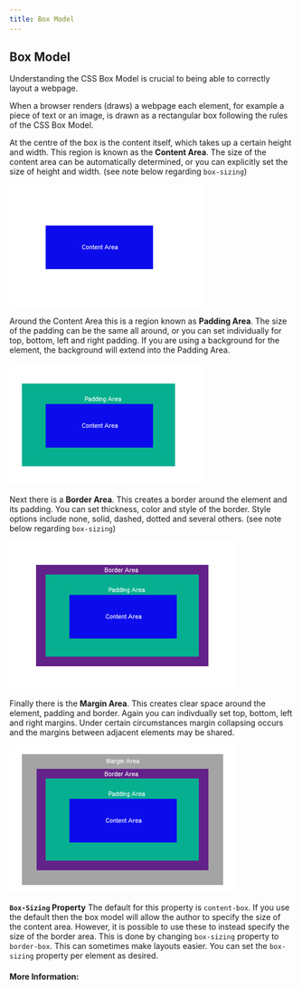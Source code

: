 ```yaml
---
title: Box Model
---
```

## Box Model

Understanding the CSS Box Model is crucial to being able to correctly layout a webpage.

When a browser renders (draws) a webpage each element, for example a piece of text or an image, is drawn as a rectangular box following the rules of the CSS Box Model.

At the centre of the box is the content itself, which takes up a certain height and width. This region is known as the **Content Area**. The size of the content area can be automatically determined, or you can explicitly set the size of height and width. (see note below regarding ```box-sizing```)

![Content Area Image](https://github.com/johnkennedy9147/Resources/blob/master/CSS%20Box%20Model%20Images/content%20area.jpg)

Around the Content Area this is a region known as **Padding Area**. The size of the padding can be the same all around, or you can  set individually for top, bottom, left and right padding. If you are using a background for the element, the background will extend into the Padding Area.


![Padding Area Image](https://github.com/johnkennedy9147/Resources/blob/master/CSS%20Box%20Model%20Images/padding%20area.jpg)

Next there is a **Border Area**. This creates a border around the element and its padding. You can set thickness, color and style of the border. Style options include none, solid, dashed, dotted and several others. (see note below regarding ```box-sizing```)


![Border Area Image](https://github.com/johnkennedy9147/Resources/blob/master/CSS%20Box%20Model%20Images/border%20area.jpg)

Finally there is the **Margin Area**. This creates clear space around the element, padding and border.  Again you can indivdually set top, bottom, left and right margins. Under certain circumstances margin collapsing occurs and the margins between adjacent elements may be shared.


![Margin Area Image](https://github.com/johnkennedy9147/Resources/blob/master/CSS%20Box%20Model%20Images/margin%20area2.jpg)

**```Box-Sizing``` Property**
The default for this property is ```content-box```.  If you use the default then the box model will allow the author to specify the size of the content area. However, it is possible to use these to instead specify the size of the border area.  This is done by changing ```box-sizing``` property to ```border-box```.  This can sometimes make layouts easier.  You can set the ```box-sizing``` property per element as desired.

#### More Information:
<!-- Please add any articles you think might be helpful to read before writing the article -->



